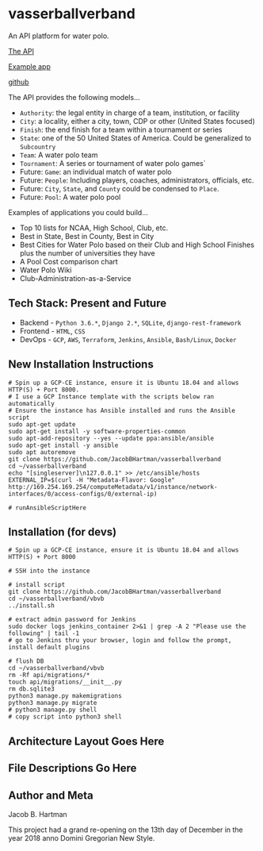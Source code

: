 # vasserballverband

An API platform for water polo.

[The API](http://www.wasserballver.band/api)

[Example app](http://www.wasserballver.band)

[github](github.com)

The API provides the following models...
* `Authority`: the legal entity in charge of a team, institution, or facility
* `City`: a locality, either a city, town, CDP or other (United States focused)
* `Finish`: the end finish for a team within a tournament or series
* `State`: one of the 50 United States of America. Could be generalized to `Subcountry`
* `Team`: A water polo team
* `Tournament`: A series or tournament of water polo games`
* Future: `Game`: an individual match of water polo
* Future: `People`: Including players, coaches, administrators, officials, etc.
* Future: `City`, `State`, and `County` could be condensed to `Place`.
* Future: `Pool`: A water polo pool

Examples of applications you could build...
- Top 10 lists for NCAA, High School, Club, etc.
- Best in State, Best in County, Best in City
- Best Cities for Water Polo based on their Club and High School Finishes plus the number of universities they have
- A Pool Cost comparison chart
- Water Polo Wiki
- Club-Administration-as-a-Service


## Tech Stack: Present and Future
* Backend  - `Python 3.6.*`, `Django 2.*`, `SQLite`, `django-rest-framework`
* Frontend - `HTML`, `CSS`
* DevOps   - `GCP`, `AWS`, `Terraform`, `Jenkins`, `Ansible`, `Bash/Linux`, `Docker`

## New Installation Instructions
```
# Spin up a GCP-CE instance, ensure it is Ubuntu 18.04 and allows HTTP(S) + Port 8000.
# I use a GCP Instance template with the scripts below ran automatically
# Ensure the instance has Ansible installed and runs the Ansible
script
sudo apt-get update
sudo apt-get install -y software-properties-common
sudo apt-add-repository --yes --update ppa:ansible/ansible
sudo apt-get install -y ansible
sudo apt autoremove
git clone https://github.com/JacobBHartman/vasserballverband
cd ~/vasserballverband
echo "[singleserver]\n127.0.0.1" >> /etc/ansible/hosts
EXTERNAL_IP=$(curl -H "Metadata-Flavor: Google" http://169.254.169.254/computeMetadata/v1/instance/network-interfaces/0/access-configs/0/external-ip)

# runAnsibleScriptHere
```


## Installation (for devs)
```
# Spin up a GCP-CE instance, ensure it is Ubuntu 18.04 and allows HTTP(S) + Port 8000

# SSH into the instance

# install script
git clone https://github.com/JacobBHartman/vasserballverband
cd ~/vasserballverband/vbvb
../install.sh

# extract admin password for Jenkins
sudo docker logs jenkins_container 2>&1 | grep -A 2 "Please use the following" | tail -1
# go to Jenkins thru your browser, login and follow the prompt, install default plugins

# flush DB
cd ~/vasserballverband/vbvb
rm -Rf api/migrations/*
touch api/migrations/__init__.py
rm db.sqlite3
python3 manage.py makemigrations
python3 manage.py migrate
# python3 manage.py shell
# copy script into python3 shell
```

## Architecture Layout Goes Here

## File Descriptions Go Here


## Author and Meta
Jacob B. Hartman

This project had a grand re-opening on the 13th day of December in the year 2018 anno Domini Gregorian New Style.
